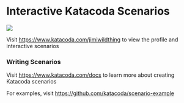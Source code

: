 # Interactive Katacoda Scenarios

[![](http://shields.katacoda.com/katacoda/jimiwildthing/count.svg)](https://www.katacoda.com/jimiwildthing "Get your profile on Katacoda.com")

Visit https://www.katacoda.com/jimiwildthing to view the profile and interactive scenarios

### Writing Scenarios
Visit https://www.katacoda.com/docs to learn more about creating Katacoda scenarios

For examples, visit https://github.com/katacoda/scenario-example
